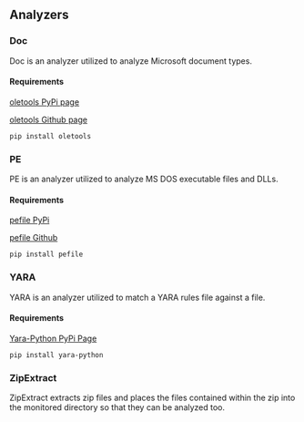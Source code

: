 ## Analyzers

### Doc

Doc is an analyzer utilized to analyze Microsoft document types. 

#### Requirements

[oletools PyPi page](https://pypi.python.org/pypi/oletools/0.47)

[oletools Github page](https://github.com/decalage2/oletools)

```
pip install oletools
```

### PE

PE is an analyzer utilized to analyze MS DOS executable files and DLLs.

#### Requirements 

[pefile PyPi](https://pypi.python.org/pypi/pefile/2016.3.28)

[pefile Github](https://github.com/erocarrera/pefile)

```
pip install pefile
```

### YARA

YARA is an analyzer utilized to match a YARA rules file against a file.

#### Requirements

[Yara-Python PyPi Page](https://pypi.python.org/pypi/yara-python)

```
pip install yara-python
```

### ZipExtract

ZipExtract extracts zip files and places the files contained within the zip into the monitored directory so that they can be analyzed too.
